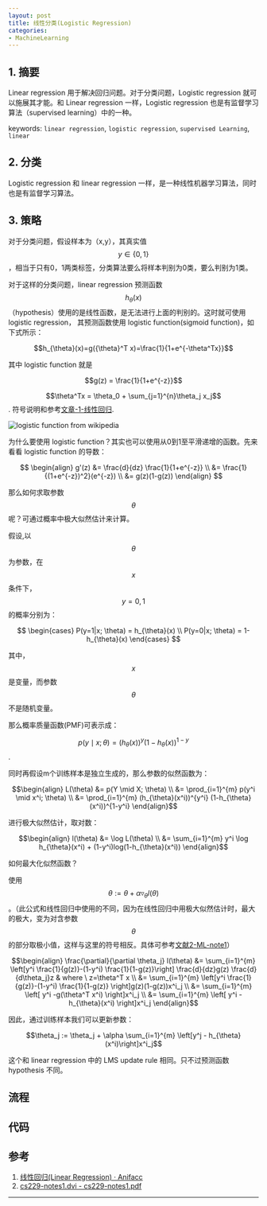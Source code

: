 ```yaml
---
layout: post
title: 线性分类(Logistic Regression)
categories:
- MachineLearning
---
```


## 1. 摘要

Linear regression 用于解决回归问题。对于分类问题，Logistic regression 就可以施展其才能。和 Linear regression 一样，Logistic regression 也是有监督学习算法（supervised learning）中的一种。

keywords: `linear regression`, `logistic regression`, `supervised Learning`, `linear`

## 2. 分类

Logistic regression 和 linear regression 一样，是一种线性机器学习算法，同时也是有监督学习算法。

## 3. 策略

对于分类问题，假设样本为（x,y），其真实值$$y\in \{0,1\}$$，相当于只有0，1两类标签，分类算法要么将样本判别为0类，要么判别为1类。

对于这样的分类问题，linear regression 预测函数$$h_{\theta}(x)$$（hypothesis）使用的是线性函数，是无法进行上面的判别的。这时就可使用 logistic regression， 其预测函数使用 logistic function(sigmoid function)，如下式所示：

$$h_{\theta}(x)=g({\theta}^T x)=\frac{1}{1+e^{-\theta^Tx}}$$

其中 logistic function 就是

$$g(z) = \frac{1}{1+e^{-z}}$$

$$\theta^Tx = \theta_0 + \sum_{j=1}^{n}\theta_j x_j$$. 符号说明和参考[文章-1-线性回归][1].

![logistic function from wikipedia](https://upload.wikimedia.org/wikipedia/commons/thumb/8/88/Logistic-curve.svg/600px-Logistic-curve.svg.png)

为什么要使用 logistic function？其实也可以使用从0到1至平滑递增的函数。先来看看 logistic function 的导数：

$$
\begin{align}
g'(z) &= \frac{d}{dz} \frac{1}{1+e^{-z}} \\
      &= \frac{1}{(1+e^{-z})^2}(e^{-z}) \\
      &= g(z)(1-g(z))
\end{align}
$$

那么如何求取参数$$\theta$$呢？可通过概率中极大似然估计来计算。

假设,以$$\theta$$为参数，在$$x$$条件下，$$y=0,1$$的概率分别为：

$$ \begin{cases}
P(y=1|x; \theta) = h_{\theta}(x) \\
P(y=0|x; \theta) = 1-h_{\theta}(x)
\end{cases} $$

其中，$$x$$是变量，而参数$$\theta$$不是随机变量。

那么概率质量函数(PMF)可表示成：

$$p(y \mid x; \theta) = (h_{\theta}(x))^y(1-h_{\theta}(x))^{1-y}$$.

同时再假设m个训练样本是独立生成的，那么参数的似然函数为：

$$\begin{align}
L(\theta) &= p(Y \mid X; \theta) \\
          &= \prod_{i=1}^{m} p(y^i \mid x^i; \theta) \\
          &= \prod_{i=1}^{m} (h_{\theta}(x^i))^{y^i} (1-h_{\theta}(x^i))^{1-y^i}
\end{align}$$

进行极大似然估计，取对数：

$$\begin{align}
l(\theta) &= \log L(\theta) \\
          &= \sum_{i=1}^{m} y^i \log h_{\theta}(x^i) + (1-y^i)log(1-h_{\theta}(x^i))
\end{align}$$

如何最大化似然函数？

使用 $$\theta := \theta + \alpha \triangledown_{\theta}l(\theta)$$。（此公式和线性回归中使用的不同，因为在线性回归中用极大似然估计时，最大的极大，变为对含参数$$\theta$$的部分取极小值，这样与这里的符号相反。具体可参考[文献2-ML-note1][2]）

$$\begin{align}
\frac{\partial}{\partial \theta_j} l(\theta)
    &= \sum_{i=1}^{m} \left[y^i \frac{1}{g(z)}-(1-y^i) \frac{1}{1-g(z)}\right] \frac{d}{dz}g(z) \frac{d}{d\theta_j}z & where \ z=\theta^T x \\
    &= \sum_{i=1}^{m} \left[y^i \frac{1}{g(z)}-(1-y^i) \frac{1}{1-g(z)} \right]g(z)(1-g(z))x^i_j \\
    &= \sum_{i=1}^{m} \left[ y^i -g(\theta^T x^i) \right]x^i_j \\
    &= \sum_{i=1}^{m} \left[ y^i - h_{\theta}(x^i) \right]x^i_j
\end{align}$$

因此，通过训练样本我们可以更新参数：

$$\theta_j := \theta_j + \alpha \sum_{i=1}^{m} \left[y^j - h_{\theta}(x^i)\right]x^i_j$$

这个和 linear regression 中的 LMS update rule 相同。只不过预测函数 hypothesis 不同。

## 流程

## 代码

## 参考

1. [线性回归(Linear Regression) · Anifacc](https://anifacc.github.io/machine%20learning/2017/06/12/linear-regression/)
2. [cs229-notes1.dvi - cs229-notes1.pdf](http://cs229.stanford.edu/notes/cs229-notes1.pdf)  

---

[1]: https://anifacc.github.io/machine%20learning/2017/06/12/linear-regression/
[2]:  http://cs229.stanford.edu/notes/cs229-notes1.pdf
